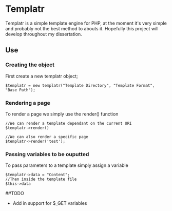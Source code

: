 # Templatr


Templatr is a simple template engine for PHP, at the moment it's very simple and probably not the best method to abouts it. Hopefully this project will develop throughout my dissertation. 

## Use

### Creating the object

First create a new templatr object;

```
$templatr = new templatr("Template Directory", "Template Format", "Base Path");
```

### Rendering a page

To render a page we simply use the render() function

```
//We can render a template dependant on the current URI
$templatr->render()

//We can also render a specific page
$templatr->render('test');
```

### Passing variables to be ouputted

To pass parameters to a template simply assign a variable

```
$templatr->data = "Content";
//Then inside the template file
$this->data
```


##TODO

- Add in support for $_GET variables